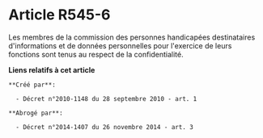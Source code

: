 # Article R545-6

Les membres de la commission des personnes handicapées destinataires d'informations et de données personnelles pour
l'exercice de leurs fonctions sont tenus au respect de la confidentialité.

**Liens relatifs à cet article**

	**Créé par**:

	  - Décret n°2010-1148 du 28 septembre 2010 - art. 1

	**Abrogé par**:

	  - Décret n°2014-1407 du 26 novembre 2014 - art. 3
